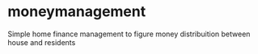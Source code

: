 # moneymanagement
Simple home finance management to figure money distribuition between house and residents
